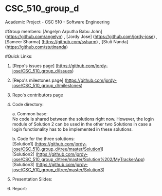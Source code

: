 # CSC_510_group_d
Academic Project - CSC 510 - Software Engineering

#Group members:
[Angelyn Arputha Babu John] (https://github.com/angelyn) ,
[Jordy Jose] (https://github.com/jordy-jose) ,
[Sameer Sharma] (https://github.com/ssharm) ,
[Stuti Nanda] (https://github.com/stutinanda)

#Quick Links:
1. [Repo's issues page] (https://github.com/jordy-jose/CSC_510_group_d/issues) <br />

2. [Repo's milestones page] (https://github.com/jordy-jose/CSC_510_group_d/milestones) <br />

3. [Repo's contributors page](https://github.com/jordy-jose/CSC_510_group_d/graphs/contributors) <br />

4. Code directory: <br />

    a. Common base: <br />
    No code is shared between the solutions right now. However, the login module of Solution 2 can be used
    in the other two Solutions in case a login functionality has to be implemented in these solutions.

    b. Code for the three solutions: <br />
    [Solution1] (https://github.com/jordy-jose/CSC_510_group_d/tree/master/Solution1) <br />
    [Solution2] (https://github.com/jordy-jose/CSC_510_group_d/tree/master/Solution%202/MyTrackerApp) <br />
    [Solution3] (https://github.com/jordy-jose/CSC_510_group_d/tree/master/Solution3) <br />

5. Presentation Slides:

6. Report:

